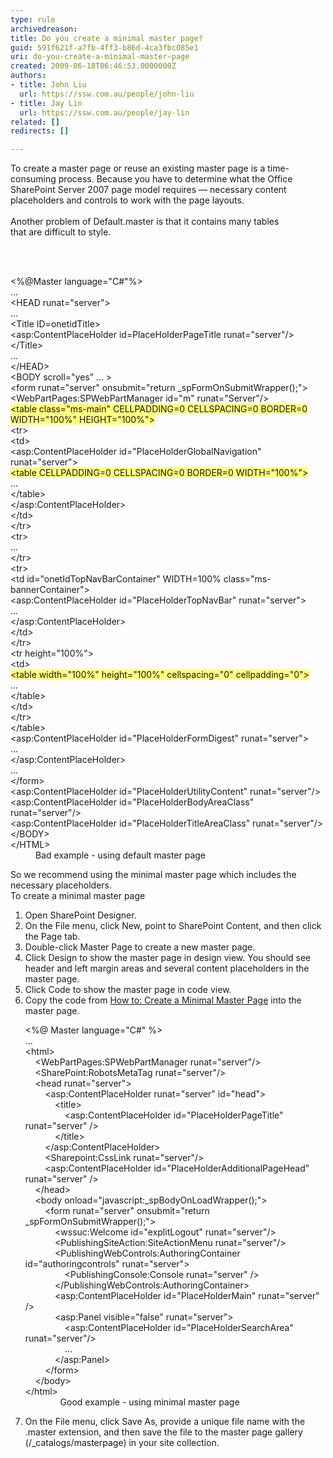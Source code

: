 ```yaml
---
type: rule
archivedreason: 
title: Do you create a minimal master page?
guid: 591f621f-a7fb-4ff3-b86d-4ca3fbc085e1
uri: do-you-create-a-minimal-master-page
created: 2009-06-18T06:46:53.0000000Z
authors:
- title: John Liu
  url: https://ssw.com.au/people/john-liu
- title: Jay Lin
  url: https://ssw.com.au/people/jay-lin
related: []
redirects: []

---
```



To create a master page or reuse an existing master page&#160;is a time-consuming process.&#160;Because you have to determine what the Office SharePoint Server 2007 page model requires — necessary content placeholders and controls to work with the page layouts.<br>
<br>
Another problem of&#160;Default.master is that it contains many tables that&#160;are&#160;difficult to style.

<br><excerpt class='endintro'></excerpt><br>

  <dl class="badCode">
    <dt>&lt;%@Master language=&quot;C#&quot;%&gt;<br>
    ...<br>
    &lt;HEAD runat=&quot;server&quot;&gt;<br>
    ...<br>
    &lt;Title ID=onetidTitle&gt;<br>
    &lt;asp&#58;ContentPlaceHolder id=PlaceHolderPageTitle runat=&quot;server&quot;/&gt;<br>
    &lt;/Title&gt;<br>
    ...<br>
    &lt;/HEAD&gt;<br>
    &lt;BODY scroll=&quot;yes” ... &gt;<br>
    &lt;form runat=&quot;server&quot; onsubmit=&quot;return _spFormOnSubmitWrapper();&quot;&gt;<br>
    &lt;WebPartPages&#58;SPWebPartManager id=&quot;m&quot; runat=&quot;Server&quot;/&gt;<br>
    <font style="background-color&#58;rgb(255, 255, 128);">&lt;table class=&quot;ms-main&quot; CELLPADDING=0 CELLSPACING=0 BORDER=0 WIDTH=&quot;100%&quot; HEIGHT=&quot;100%&quot;&gt;</font><br>
    &lt;tr&gt;<br>
    &lt;td&gt;<br>
    &lt;asp&#58;ContentPlaceHolder id=&quot;PlaceHolderGlobalNavigation&quot; runat=&quot;server&quot;&gt;<br>
    <font style="background-color&#58;rgb(255, 255, 128);">&lt;table CELLPADDING=0 CELLSPACING=0 BORDER=0 WIDTH=&quot;100%&quot;&gt;</font><br>
    ...<br>
    &lt;/table&gt;<br>
    &lt;/asp&#58;ContentPlaceHolder&gt;<br>
    &lt;/td&gt;<br>
    &lt;/tr&gt;<br>
    &lt;tr&gt;<br>
    ...<br>
    &lt;/tr&gt;<br>
    &lt;tr&gt;<br>
    &lt;td id=&quot;onetIdTopNavBarContainer&quot; WIDTH=100% class=&quot;ms-bannerContainer&quot;&gt;<br>
    &lt;asp&#58;ContentPlaceHolder id=&quot;PlaceHolderTopNavBar&quot; runat=&quot;server&quot;&gt;<br>
    ...<br>
    &lt;/asp&#58;ContentPlaceHolder&gt;<br>
    &lt;/td&gt;<br>
    &lt;/tr&gt;<br>
    &lt;tr height=&quot;100%&quot;&gt;<br>
    &lt;td&gt;<br>
    <font style="background-color&#58;rgb(255, 255, 128);">&lt;table width=&quot;100%&quot; height=&quot;100%&quot; cellspacing=&quot;0&quot; cellpadding=&quot;0&quot;&gt;</font><br>
    ...<br>
    &lt;/table&gt;<br>
    &lt;/td&gt;<br>
    &lt;/tr&gt;<br>
    &lt;/table&gt;<br>
    &lt;asp&#58;ContentPlaceHolder id=&quot;PlaceHolderFormDigest&quot; runat=&quot;server&quot;&gt;<br>
    ...<br>
    &lt;/asp&#58;ContentPlaceHolder&gt;<br>
    ...<br>
    &lt;/form&gt;<br>
    &lt;asp&#58;ContentPlaceHolder id=&quot;PlaceHolderUtilityContent&quot; runat=&quot;server&quot;/&gt;<br>
    &lt;asp&#58;ContentPlaceHolder id=&quot;PlaceHolderBodyAreaClass&quot; runat=&quot;server&quot;/&gt;<br>
    &lt;asp&#58;ContentPlaceHolder id=&quot;PlaceHolderTitleAreaClass&quot; runat=&quot;server&quot;/&gt;<br>
    &lt;/BODY&gt;<br>
    &lt;/HTML&gt; </dt>
    <dd>Bad example - using default master page </dd>
</dl>
<p>So we recommend using the minimal master page which includes the necessary placeholders.<br>
To create a minimal master page</p>
<ol>
    <li>Open SharePoint Designer. </li>
    <li>On the File menu, click New, point to SharePoint Content, and then click the Page tab. </li>
    <li>Double-click Master Page to create a new master page. </li>
    <li>Click Design to show the master page in design view. You should see header and left margin areas and several content placeholders in the master page. </li>
    <li>Click Code to show the master page in code view. </li>
    <li>Copy the code from <a href="http&#58;//msdn.microsoft.com/en-us/library/aa660698.aspx">How to&#58; Create a Minimal Master Page</a>&#160;into the master page.
    <dl class="goodCode">
        <dt>&lt;%@ Master language=&quot;C#&quot; %&gt;<br>
        ...<br>
        &lt;html&gt;<br>
        &#160;&#160;&#160; &lt;WebPartPages&#58;SPWebPartManager runat=&quot;server&quot;/&gt;<br>
        &#160;&#160;&#160; &lt;SharePoint&#58;RobotsMetaTag runat=&quot;server&quot;/&gt;<br>
        &#160;&#160;&#160; &lt;head runat=&quot;server&quot;&gt;<br>
        &#160;&#160;&#160;&#160;&#160;&#160;&#160; &lt;asp&#58;ContentPlaceHolder runat=&quot;server&quot; id=&quot;head&quot;&gt;<br>
        &#160;&#160;&#160;&#160;&#160;&#160;&#160;&#160;&#160;&#160;&#160; &lt;title&gt;<br>
        &#160;&#160;&#160;&#160;&#160;&#160;&#160;&#160;&#160;&#160;&#160;&#160;&#160;&#160;&#160; &lt;asp&#58;ContentPlaceHolder id=&quot;PlaceHolderPageTitle&quot; runat=&quot;server&quot; /&gt;<br>
        &#160;&#160;&#160;&#160;&#160;&#160;&#160;&#160;&#160;&#160;&#160; &lt;/title&gt;<br>
        &#160;&#160;&#160;&#160;&#160;&#160;&#160; &lt;/asp&#58;ContentPlaceHolder&gt;<br>
        &#160;&#160;&#160;&#160;&#160;&#160;&#160; &lt;Sharepoint&#58;CssLink runat=&quot;server&quot;/&gt;<br>
        &#160;&#160;&#160;&#160;&#160;&#160;&#160; &lt;asp&#58;ContentPlaceHolder id=&quot;PlaceHolderAdditionalPageHead&quot; runat=&quot;server&quot; /&gt;<br>
        &#160;&#160;&#160; &lt;/head&gt;<br>
        &#160;&#160;&#160; &lt;body onload=&quot;javascript&#58;_spBodyOnLoadWrapper();&quot;&gt;<br>
        &#160;&#160;&#160;&#160;&#160;&#160;&#160; &lt;form runat=&quot;server&quot; onsubmit=&quot;return _spFormOnSubmitWrapper();&quot;&gt;<br>
        &#160;&#160;&#160;&#160;&#160;&#160;&#160;&#160;&#160;&#160;&#160; &lt;wssuc&#58;Welcome id=&quot;explitLogout&quot; runat=&quot;server&quot;/&gt;<br>
        &#160;&#160;&#160;&#160;&#160;&#160;&#160;&#160;&#160;&#160;&#160; &lt;PublishingSiteAction&#58;SiteActionMenu runat=&quot;server&quot;/&gt; <br>
        &#160;&#160;&#160;&#160;&#160;&#160;&#160;&#160;&#160;&#160;&#160; &lt;PublishingWebControls&#58;AuthoringContainer id=&quot;authoringcontrols&quot; runat=&quot;server&quot;&gt;<br>
        &#160;&#160;&#160;&#160;&#160;&#160;&#160;&#160;&#160;&#160;&#160;&#160;&#160;&#160;&#160; &lt;PublishingConsole&#58;Console runat=&quot;server&quot; /&gt;<br>
        &#160;&#160;&#160;&#160;&#160;&#160;&#160;&#160;&#160;&#160;&#160; &lt;/PublishingWebControls&#58;AuthoringContainer&gt;<br>
        &#160;&#160;&#160;&#160;&#160;&#160;&#160;&#160;&#160;&#160;&#160; &lt;asp&#58;ContentPlaceHolder id=&quot;PlaceHolderMain&quot; runat=&quot;server&quot; /&gt;<br>
        &#160;&#160;&#160;&#160;&#160;&#160;&#160;&#160;&#160;&#160;&#160; &lt;asp&#58;Panel visible=&quot;false&quot; runat=&quot;server&quot;&gt;<br>
        &#160;&#160;&#160; &#160;&#160;&#160;&#160;&#160;&#160;&#160;&#160;&#160;&#160;&#160; &lt;asp&#58;ContentPlaceHolder id=&quot;PlaceHolderSearchArea&quot; runat=&quot;server&quot;/&gt;<br>
        &#160;&#160;&#160;&#160;&#160;&#160;&#160; &#160;&#160;&#160;&#160;&#160;&#160;&#160; ...<br>
        &#160;&#160;&#160;&#160;&#160;&#160;&#160;&#160;&#160;&#160;&#160;&#160;&lt;/asp&#58;Panel&gt;<br>
        &#160;&#160;&#160;&#160;&#160;&#160;&#160; &lt;/form&gt;<br>
        &#160;&#160;&#160; &lt;/body&gt;<br>
        &lt;/html&gt; </dt>
        <dd>&#160;&#160;&#160; Good example - using minimal master page </dd>
    </dl>
    </li>
    <li>On the File menu, click Save As, provide a unique file name with the .master extension, and then save the file to the master page gallery (/_catalogs/masterpage) in your site collection. </li>
</ol>



